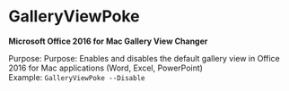 # GalleryViewPoke
<b>Microsoft Office 2016 for Mac Gallery View Changer</b>

Purpose: Purpose: Enables and disables the default gallery view in Office 2016 for Mac applications (Word, Excel, PowerPoint)</br>
Example: `GalleryViewPoke --Disable`</br>
